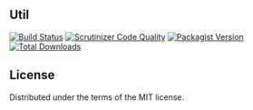 ## Util

[![Build Status](https://travis-ci.org/b2pweb/bdf-util.svg?branch=master)](https://travis-ci.org/b2pweb/bdf-util)
[![Scrutinizer Code Quality](https://scrutinizer-ci.com/g/b2pweb/bdf-util/badges/quality-score.png?b=master)](https://scrutinizer-ci.com/g/b2pweb/bdf-util/?branch=master)
[![Packagist Version](https://img.shields.io/packagist/v/b2pweb/bdf-util.svg)](https://packagist.org/packages/b2pweb/bdf-util)
[![Total Downloads](https://img.shields.io/packagist/dt/b2pweb/bdf-util.svg)](https://packagist.org/packages/b2pweb/bdf-util)


## License

Distributed under the terms of the MIT license.

